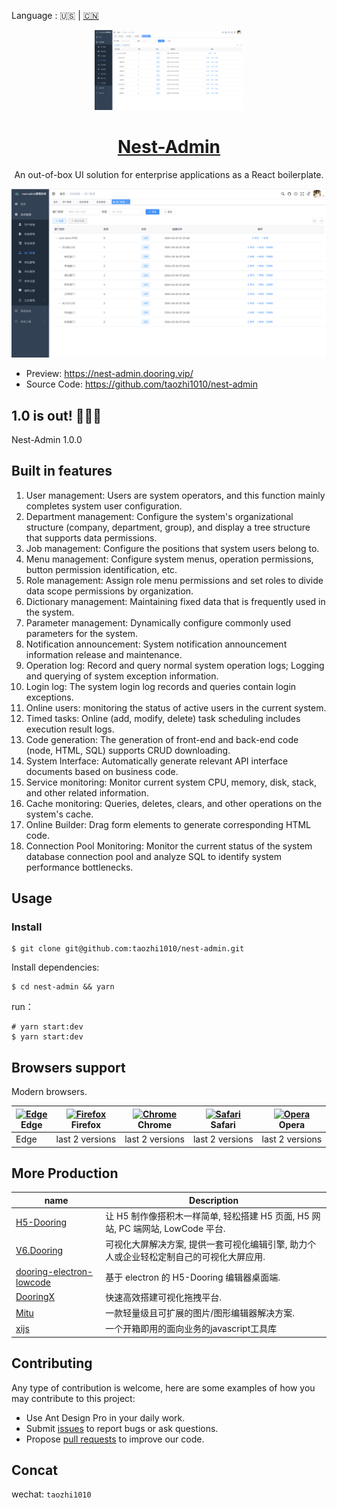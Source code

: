 Language : 🇺🇸 | [🇨🇳](./README.zh-CN.md) 

<p align="center">
  <a href="https://nestjs.org">
    <picture>
      <source media="(prefers-color-scheme: dark)" srcset="./image.png">
      <img src="./image.png" height="128">
    </picture>
    <h1 align="center">Nest-Admin</h1>
  </a>
</p>

<div align="center">

An out-of-box UI solution for enterprise applications as a React boilerplate.



![](./image.png)

</div>

- Preview: https://nest-admin.dooring.vip/
- Source Code: https://github.com/taozhi1010/nest-admin

## 1.0 is out! 🎉🎉🎉

Nest-Admin 1.0.0

## Built in features

1. User management: Users are system operators, and this function mainly completes system user configuration.
2. Department management: Configure the system's organizational structure (company, department, group), and display a tree structure that supports data permissions.
3. Job management: Configure the positions that system users belong to.
4. Menu management: Configure system menus, operation permissions, button permission identification, etc.
5. Role management: Assign role menu permissions and set roles to divide data scope permissions by organization.
6. Dictionary management: Maintaining fixed data that is frequently used in the system.
7. Parameter management: Dynamically configure commonly used parameters for the system.
8. Notification announcement: System notification announcement information release and maintenance.
9. Operation log: Record and query normal system operation logs; Logging and querying of system exception information.
10. Login log: The system login log records and queries contain login exceptions.
11. Online users: monitoring the status of active users in the current system.
12. Timed tasks: Online (add, modify, delete) task scheduling includes execution result logs.
13. Code generation: The generation of front-end and back-end code (node, HTML, SQL) supports CRUD downloading.
14. System Interface: Automatically generate relevant API interface documents based on business code.
15. Service monitoring: Monitor current system CPU, memory, disk, stack, and other related information.
16. Cache monitoring: Queries, deletes, clears, and other operations on the system's cache.
17. Online Builder: Drag form elements to generate corresponding HTML code.
18. Connection Pool Monitoring: Monitor the current status of the system database connection pool and analyze SQL to identify system performance bottlenecks.

## Usage

### Install

```shell
$ git clone git@github.com:taozhi1010/nest-admin.git
```

Install dependencies:

```shell
$ cd nest-admin && yarn
```

run：
```shell
# yarn start:dev
$ yarn start:dev
```

## Browsers support

Modern browsers.

| [<img src="https://raw.githubusercontent.com/alrra/browser-logos/master/src/edge/edge_48x48.png" alt="Edge" width="24px" height="24px" />](http://godban.github.io/browsers-support-badges/)</br>Edge | [<img src="https://raw.githubusercontent.com/alrra/browser-logos/master/src/firefox/firefox_48x48.png" alt="Firefox" width="24px" height="24px" />](http://godban.github.io/browsers-support-badges/)</br>Firefox | [<img src="https://raw.githubusercontent.com/alrra/browser-logos/master/src/chrome/chrome_48x48.png" alt="Chrome" width="24px" height="24px" />](http://godban.github.io/browsers-support-badges/)</br>Chrome | [<img src="https://raw.githubusercontent.com/alrra/browser-logos/master/src/safari/safari_48x48.png" alt="Safari" width="24px" height="24px" />](http://godban.github.io/browsers-support-badges/)</br>Safari | [<img src="https://raw.githubusercontent.com/alrra/browser-logos/master/src/opera/opera_48x48.png" alt="Opera" width="24px" height="24px" />](http://godban.github.io/browsers-support-badges/)</br>Opera |
| --- | --- | --- | --- | --- |
| Edge | last 2 versions | last 2 versions | last 2 versions | last 2 versions |

## More Production

| name                                                                              | Description                                                                             |
| --------------------------------------------------------------------------------- | --------------------------------------------------------------------------------------- |
| [H5-Dooring](https://github.com/MrXujiang/h5-Dooring)                             | 让 H5 制作像搭积木一样简单, 轻松搭建 H5 页面, H5 网站, PC 端网站, LowCode 平台.         |
| [V6.Dooring](https://github.com/MrXujiang/v6.dooring.public)                      | 可视化大屏解决方案, 提供一套可视化编辑引擎, 助力个人或企业轻松定制自己的可视化大屏应用. |
| [dooring-electron-lowcode](https://github.com/MrXujiang/dooring-electron-lowcode) | 基于 electron 的 H5-Dooring 编辑器桌面端.                                               |
| [DooringX](https://github.com/H5-Dooring/dooringx)                                | 快速高效搭建可视化拖拽平台.                                                             |
| [Mitu](https://github.com/H5-Dooring/mitu-editor)                                 | 一款轻量级且可扩展的图片/图形编辑器解决方案.                                            |
| [xijs](https://github.com/MrXujiang/xijs) | 一个开箱即用的面向业务的javascript工具库 |

## Contributing

Any type of contribution is welcome, here are some examples of how you may contribute to this project:

- Use Ant Design Pro in your daily work.
- Submit [issues](https://github.com/taozhi1010/nest-admin/issues) to report bugs or ask questions.
- Propose [pull requests](https://github.com/taozhi1010/nest-admin/pulls) to improve our code.

## Concat

wechat: `taozhi1010`